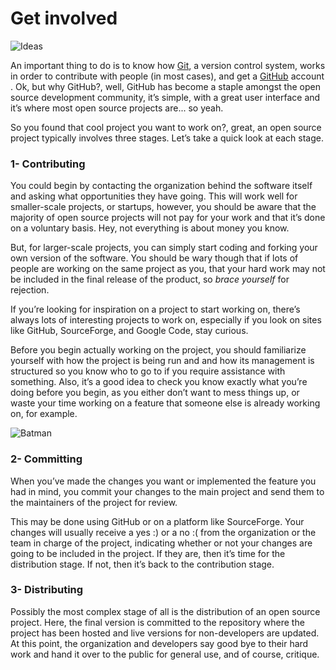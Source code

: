 # Get involved

![Ideas](http://i.imgur.com/KLnANGW.jpg "Ideas matter")

An important thing to do is to know how [Git](http://git-scm.com/), a version control system, works in order to contribute with people (in most cases), and get a [GitHub](https://github.com/) account . Ok, but why GitHub?, well, GitHub has become a staple amongst the open source development community, it’s simple, with a great user interface and it’s where most open source projects are... so yeah.

So you found that cool project you want to work on?, great, an open source project typically involves three stages. Let’s take a quick look at each stage.

### **1- Contributing**

You could begin by contacting the organization behind the software itself and asking what opportunities they have going. This will work well for smaller-scale projects, or startups, however, you should be aware that the majority of open source projects will not pay for your work and that it’s done on a voluntary basis. Hey, not everything is about money you know.

But, for larger-scale projects, you can simply start coding and forking your own version of the software. You should be wary though that if lots of people are working on the same project as you, that your hard work may not be included in the final release of the product, so *brace yourself* for rejection.

If you’re looking for inspiration on a project to start working on, there’s always lots of interesting projects to work on, especially if you look on sites like GitHub, SourceForge, and Google Code, stay curious.

Before you begin actually working on the project, you should familiarize yourself with how the project is being run and and how its management is structured so you know who to go to if you require assistance with something. Also, it’s a good idea to check you know exactly what you’re doing before you begin, as you either don’t want to mess things up, or waste your time working on a feature that someone else is already working on, for example.

![Batman](http://i.imgur.com/55qobWz.jpg "Batman knows best")

### **2- Committing**

When you’ve made the changes you want or implemented the feature you had in mind, you commit your changes to the main project and send them to the maintainers of the project for review.

This may be done using GitHub or on a platform like SourceForge. Your changes will usually receive a yes :) or a no :( from the organization or the team in charge of the project, indicating whether or not your changes are going to be included in the project. If they are, then it’s time for the distribution stage. If not, then it’s back to the contribution stage.

### **3- Distributing**

Possibly the most complex stage of all is the distribution of an open source project. Here, the final version is committed to the repository where the project has been hosted and live versions for non-developers are updated. At this point, the organization and developers say good bye to their hard work and hand it over to the public for general use, and of course, critique.
